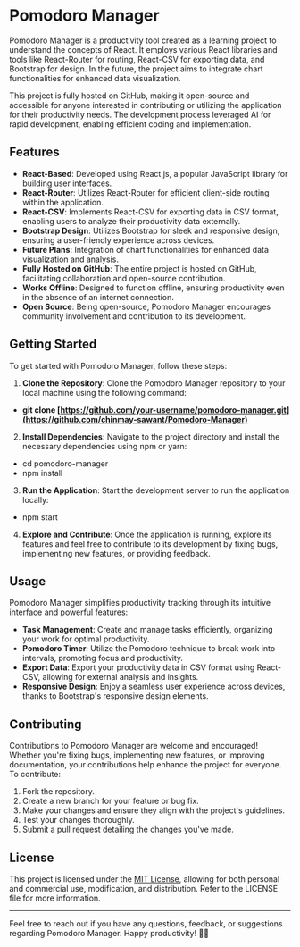 # Pomodoro Manager

Pomodoro Manager is a productivity tool created as a learning project to understand the concepts of React. It employs various React libraries and tools like React-Router for routing, React-CSV for exporting data, and Bootstrap for design. In the future, the project aims to integrate chart functionalities for enhanced data visualization.

This project is fully hosted on GitHub, making it open-source and accessible for anyone interested in contributing or utilizing the application for their productivity needs. The development process leveraged AI for rapid development, enabling efficient coding and implementation.

## Features
- **React-Based**: Developed using React.js, a popular JavaScript library for building user interfaces.
- **React-Router**: Utilizes React-Router for efficient client-side routing within the application.
- **React-CSV**: Implements React-CSV for exporting data in CSV format, enabling users to analyze their productivity data externally.
- **Bootstrap Design**: Utilizes Bootstrap for sleek and responsive design, ensuring a user-friendly experience across devices.
- **Future Plans**: Integration of chart functionalities for enhanced data visualization and analysis.
- **Fully Hosted on GitHub**: The entire project is hosted on GitHub, facilitating collaboration and open-source contribution.
- **Works Offline**: Designed to function offline, ensuring productivity even in the absence of an internet connection.
- **Open Source**: Being open-source, Pomodoro Manager encourages community involvement and contribution to its development.

## Getting Started
To get started with Pomodoro Manager, follow these steps:

1. **Clone the Repository**: Clone the Pomodoro Manager repository to your local machine using the following command:
- **git clone [https://github.com/your-username/pomodoro-manager.git](https://github.com/chinmay-sawant/Pomodoro-Manager)**
2. **Install Dependencies**: Navigate to the project directory and install the necessary dependencies using npm or yarn:
-  cd pomodoro-manager
-  npm install
3. **Run the Application**: Start the development server to run the application locally:
-  npm start

4. **Explore and Contribute**: Once the application is running, explore its features and feel free to contribute to its development by fixing bugs, implementing new features, or providing feedback.

## Usage
Pomodoro Manager simplifies productivity tracking through its intuitive interface and powerful features:

- **Task Management**: Create and manage tasks efficiently, organizing your work for optimal productivity.
- **Pomodoro Timer**: Utilize the Pomodoro technique to break work into intervals, promoting focus and productivity.
- **Export Data**: Export your productivity data in CSV format using React-CSV, allowing for external analysis and insights.
- **Responsive Design**: Enjoy a seamless user experience across devices, thanks to Bootstrap's responsive design elements.

## Contributing
Contributions to Pomodoro Manager are welcome and encouraged! Whether you're fixing bugs, implementing new features, or improving documentation, your contributions help enhance the project for everyone. To contribute:

1. Fork the repository.
2. Create a new branch for your feature or bug fix.
3. Make your changes and ensure they align with the project's guidelines.
4. Test your changes thoroughly.
5. Submit a pull request detailing the changes you've made.

## License
This project is licensed under the [MIT License](LICENSE), allowing for both personal and commercial use, modification, and distribution. Refer to the LICENSE file for more information.

---

Feel free to reach out if you have any questions, feedback, or suggestions regarding Pomodoro Manager. Happy productivity! 🍅✨
